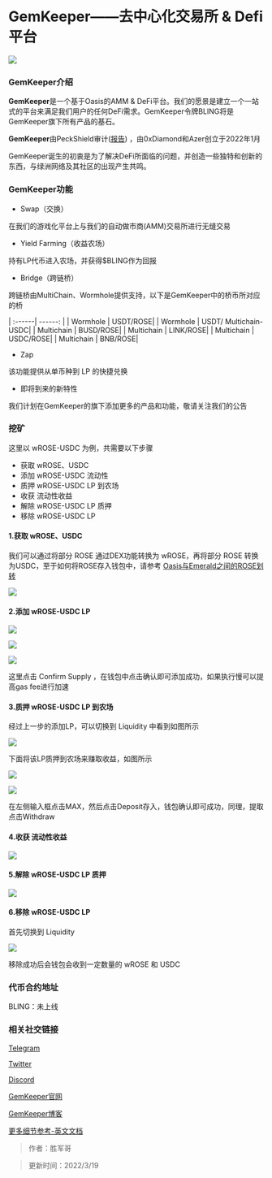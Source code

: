 # GemKeeper——去中心化交易所 & Defi平台

![](banner.png)

### GemKeeper介绍
**GemKeeper**是一个基于Oasis的AMM & DeFi平台。我们的愿景是建立一个一站式的平台来满足我们用户的任何DeFi需求。GemKeeper令牌BLING将是GemKeeper旗下所有产品的基石。

**GemKeeper**由PeckShield审计([报告](https://github.com/GemKeeperDEV/GemKeeperFinance/blob/main/PeckShield-Audit-Report-GemKeeper-v1.0.pdf)) ，由0xDiamond和Azer创立于2022年1月

GemKeeper诞生的初衷是为了解决DeFi所面临的问题，并创造一些独特和创新的东西，与绿洲网络及其社区的出现产生共鸣。

### GemKeeper功能
- Swap（交换）

在我们的游戏化平台上与我们的自动做市商(AMM)交易所进行无缝交易

- Yield Farming（收益农场）

持有LP代币进入农场，并获得$BLING作为回报

- Bridge（跨链桥）

跨链桥由MultiChain、Wormhole提供支持，以下是GemKeeper中的桥币所对应的桥


| :------| ------: |
| Wormhole | USDT/ROSE|
| Wormhole | USDT/ Multichain- USDC|
| Multichain | BUSD/ROSE|
| Multichain | LINK/ROSE|
| Multichain | USDC/ROSE|
| Multichain | BNB/ROSE|


- Zap

该功能提供从单币种到 LP 的快捷兑换

- 即将到来的新特性

我们计划在GemKeeper的旗下添加更多的产品和功能，敬请关注我们的公告


### 挖矿
这里以 wROSE-USDC 为例，共需要以下步骤

- 获取 wROSE、USDC
- 添加 wROSE-USDC 流动性
- 质押 wROSE-USDC LP 到农场
- 收获 流动性收益
- 解除 wROSE-USDC LP 质押
- 移除 wROSE-USDC LP

#### 1.获取 wROSE、USDC
我们可以通过将部分 ROSE 通过DEX功能转换为 wROSE，再将部分 ROSE 转换为USDC，至于如何将ROSE存入钱包中，请参考 [Oasis与Emerald之间的ROSE划转](https://dev-oasis-cn.gitbook.io/support/ji-shu-zhi-chi/oasis-yu-emerald-zhi-jian-de-rose-hua-zhuan)

![](WX20220319-123914@2x.png)


#### 2.添加 wROSE-USDC LP
![](WX20220319-124100@2x.png)

![](WX20220319-132914@2x.png)

![](WX20220319-133058@2x.png)

这里点击 Confirm Supply ，在钱包中点击确认即可添加成功，如果执行慢可以提高gas fee进行加速

#### 3.质押 wROSE-USDC LP 到农场
经过上一步的添加LP，可以切换到 Liquidity 中看到如图所示

![](WX20220319-133237@2x.png)

下面将该LP质押到农场来赚取收益，如图所示

![](WX20220319-133402@2x.png)

![](WX20220319-133631@2x.png)

在左侧输入框点击MAX，然后点击Deposit存入，钱包确认即可成功，同理，提取点击Withdraw


#### 4.收获 流动性收益

![](WX20220319-133844@2x.png)


#### 5.解除 wROSE-USDC LP 质押

![](WX20220319-144608@2x.png)


#### 6.移除 wROSE-USDC LP

首先切换到 Liquidity

![](remove-lp.png)

移除成功后会钱包会收到一定数量的 wROSE 和 USDC

### 代币合约地址
BLING：未上线

### 相关社交链接
[Telegram](https://t.me/GemKeeperAnnouncements)

[Twitter](https://twitter.com/GemKeeperDeFi)

[Discord](https://discord.com/invite/Jcbj5E9Ysd)

[GemKeeper官网](https://app.gemkeeper.finance)

[GemKeeper博客](https://gemkeeperdefi.medium.com/)

[更多细节参考-英文文档](https://gemkeeper-finance.gitbook.io/docs/welcome/introduction)




> 作者：胜军哥

> 更新时间：2022/3/19
